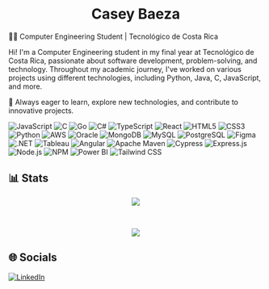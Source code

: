 <h1 align="center">Casey Baeza</h1> </div>

👨‍💻 Computer Engineering Student | Tecnológico de Costa Rica

Hi! I'm a Computer Engineering student in my final year at Tecnológico de Costa Rica, passionate about software development, problem-solving, and technology. Throughout my academic journey, I've worked on various projects using different technologies, including Python, Java, C, JavaScript, and more.

🚀 Always eager to learn, explore new technologies, and contribute to innovative projects.

![JavaScript](https://img.shields.io/badge/javascript-323330?style=for-the-badge&logo=javascript&logoColor=F7DF1E) ![C](https://img.shields.io/badge/c-00599C?style=for-the-badge&logo=c&logoColor=white)   ![Go](https://img.shields.io/badge/go-00ADD8?style=for-the-badge&logo=go&logoColor=white) ![C#](https://img.shields.io/badge/c%23-239120?style=for-the-badge&logo=csharp&logoColor=white) ![TypeScript](https://img.shields.io/badge/typescript-007ACC?style=for-the-badge&logo=typescript&logoColor=white) ![React](https://img.shields.io/badge/react-20232A?style=for-the-badge&logo=react&logoColor=61DAFB)   ![HTML5](https://img.shields.io/badge/html5-E34F26?style=for-the-badge&logo=html5&logoColor=white) ![CSS3](https://img.shields.io/badge/css3-1572B6?style=for-the-badge&logo=css3&logoColor=white) ![Python](https://img.shields.io/badge/python-FFD43B?style=for-the-badge&logo=python&logoColor=blue) ![AWS](https://img.shields.io/badge/amazon_aws-FF9900?style=for-the-badge&logo=amazonaws&logoColor=white) ![Oracle](https://img.shields.io/badge/oracle-F80000?style=for-the-badge&logo=oracle&logoColor=black) ![MongoDB](https://img.shields.io/badge/mongodb-4EA94B?style=for-the-badge&logo=mongodb&logoColor=white) ![MySQL](https://img.shields.io/badge/mysql-005C84?style=for-the-badge&logo=mysql&logoColor=white) ![PostgreSQL](https://img.shields.io/badge/postgresql-316192?style=for-the-badge&logo=postgresql&logoColor=white) ![Figma](https://img.shields.io/badge/figma-F24E1E?style=for-the-badge&logo=figma&logoColor=white) ![.NET](https://img.shields.io/badge/.NET-512BD4?style=for-the-badge&logo=dotnet&logoColor=white) ![Tableau](https://img.shields.io/badge/tableau-E97627?style=for-the-badge&logo=tableau&logoColor=white) ![Angular](https://img.shields.io/badge/angular-DD0031?style=for-the-badge&logo=angular&logoColor=white) ![Apache Maven](https://img.shields.io/badge/apache_maven-C71A36?style=for-the-badge&logo=apachemaven&logoColor=white) ![Cypress](https://img.shields.io/badge/cypress-17202C?style=for-the-badge&logo=cypress&logoColor=white) ![Express.js](https://img.shields.io/badge/express.js-000000?style=for-the-badge&logo=express&logoColor=white) ![Node.js](https://img.shields.io/badge/node.js-339933?style=for-the-badge&logo=nodedotjs&logoColor=white) ![NPM](https://img.shields.io/badge/npm-CB3837?style=for-the-badge&logo=npm&logoColor=white) ![Power BI](https://img.shields.io/badge/power_bi-F2C811?style=for-the-badge&logo=power%20bi&logoColor=white) ![Tailwind CSS](https://img.shields.io/badge/tailwind_css-38B2AC?style=for-the-badge&logo=tailwind-css&logoColor=white)  

  
## 📊 Stats
 <p align="center"><img src="https://github-readme-streak-stats.herokuapp.com/?user=cbaeza16&theme=dark&hide_border=true"/></p>
<br/>
<p align="center"><img src="https://github-readme-stats.vercel.app/api/top-langs/?username=cbaeza16&theme=cobalt&hide_border=true&include_all_commits=false&count_private=false&layout=compact"/></p>
  
## 🌐 Socials
[![LinkedIn](https://img.shields.io/badge/LinkedIn-%230077B5.svg?logo=linkedin&logoColor=white)](https://www.linkedin.com/in/casey-baeza-castrillo-973b3134b) 
